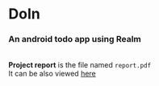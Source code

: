 <h1>DoIn</h1>
<h3>An android todo app using Realm</h3><br>
<b>Project report</b> is the file named
<code>report.pdf</code><br>
It can be also viewed <a href="https://docs.google.com/document/d/1nan3KJr97V9oNjVrSBYYpmQoTYQN6m2KqM4pgRyn4ko/edit">here</a>
